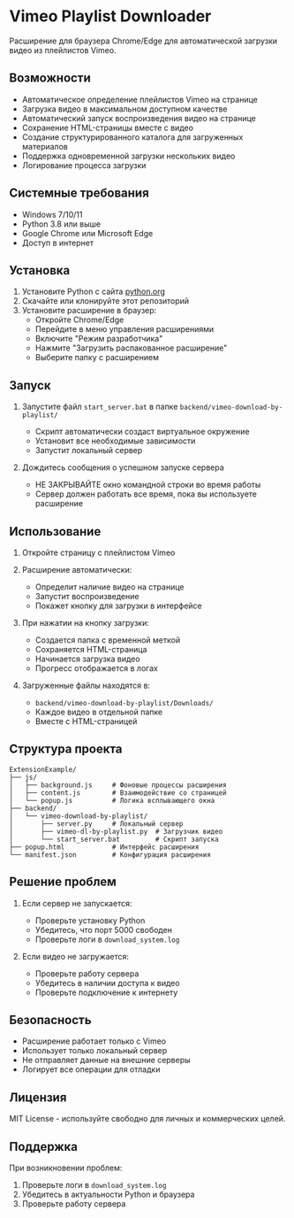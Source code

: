 # Vimeo Playlist Downloader

Расширение для браузера Chrome/Edge для автоматической загрузки видео из плейлистов Vimeo.

## Возможности

- Автоматическое определение плейлистов Vimeo на странице
- Загрузка видео в максимальном доступном качестве
- Автоматический запуск воспроизведения видео на странице
- Сохранение HTML-страницы вместе с видео
- Создание структурированного каталога для загруженных материалов
- Поддержка одновременной загрузки нескольких видео
- Логирование процесса загрузки

## Системные требования

- Windows 7/10/11
- Python 3.8 или выше
- Google Chrome или Microsoft Edge
- Доступ в интернет

## Установка

1. Установите Python с сайта [python.org](https://www.python.org/downloads/)
2. Скачайте или клонируйте этот репозиторий
3. Установите расширение в браузер:
   - Откройте Chrome/Edge
   - Перейдите в меню управления расширениями
   - Включите "Режим разработчика"
   - Нажмите "Загрузить распакованное расширение"
   - Выберите папку с расширением

## Запуск

1. Запустите файл `start_server.bat` в папке `backend/vimeo-download-by-playlist/`
   - Скрипт автоматически создаст виртуальное окружение
   - Установит все необходимые зависимости
   - Запустит локальный сервер

2. Дождитесь сообщения о успешном запуске сервера
   - НЕ ЗАКРЫВАЙТЕ окно командной строки во время работы
   - Сервер должен работать все время, пока вы используете расширение

## Использование

1. Откройте страницу с плейлистом Vimeo
2. Расширение автоматически:
   - Определит наличие видео на странице
   - Запустит воспроизведение
   - Покажет кнопку для загрузки в интерфейсе

3. При нажатии на кнопку загрузки:
   - Создается папка с временной меткой
   - Сохраняется HTML-страница
   - Начинается загрузка видео
   - Прогресс отображается в логах

4. Загруженные файлы находятся в:
   - `backend/vimeo-download-by-playlist/Downloads/`
   - Каждое видео в отдельной папке
   - Вместе с HTML-страницей

## Структура проекта

```
ExtensionExample/
├── js/
│   ├── background.js     # Фоновые процессы расширения
│   ├── content.js        # Взаимодействие со страницей
│   └── popup.js          # Логика всплывающего окна
├── backend/
│   └── vimeo-download-by-playlist/
│       ├── server.py     # Локальный сервер
│       ├── vimeo-dl-by-playlist.py  # Загрузчик видео
│       └── start_server.bat         # Скрипт запуска
├── popup.html            # Интерфейс расширения
└── manifest.json         # Конфигурация расширения
```

## Решение проблем

1. Если сервер не запускается:
   - Проверьте установку Python
   - Убедитесь, что порт 5000 свободен
   - Проверьте логи в `download_system.log`

2. Если видео не загружается:
   - Проверьте работу сервера
   - Убедитесь в наличии доступа к видео
   - Проверьте подключение к интернету

## Безопасность

- Расширение работает только с Vimeo
- Использует только локальный сервер
- Не отправляет данные на внешние серверы
- Логирует все операции для отладки

## Лицензия

MIT License - используйте свободно для личных и коммерческих целей.

## Поддержка

При возникновении проблем:
1. Проверьте логи в `download_system.log`
2. Убедитесь в актуальности Python и браузера
3. Проверьте работу сервера

